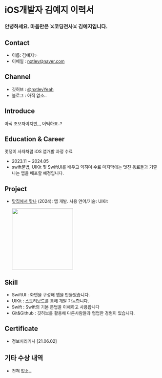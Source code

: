 # iOS개발자 김예지 이력서

### 안녕하세요. 마음만은 ⚔️코딩전사⚔️ 김예지입니다.

## Contact
- 이름: 김예지✨
- 이메일 : nxtlev@naver.com
  

## Channel
- 깃허브 : [@nxtlevYeah](https://github.com/nxtlevYeah)
- 블로그 : 아직 없소..

## Introduce

아직 초보자이지만,,, 어떡하죠..?

## Education &  Career

멋쟁이 사자처럼  iOS 앱개발 과정 수료
- 2023.11 ~ 2024.05
- swift문법, UIKit 및 SwiftUI를 배우고 익히며 수료 마지막에는 멋진 동료들과 기깔나는 앱을 배포할 예정입니다.

## Project

- [맛집에서 맛나](https://github.com/APP-iOS4/UIKit-Prototype-LAB2) (2024): 앱 개발. 사용 언어/기술: UIKit
   
  <img src="https://github.com/APP-iOS4/UIKit-Prototype-LAB2/assets/145957641/f8fc2824-31ab-4cb2-bf17-3d846edffd42" width="200px" />


##  Skill
- SwiftUI : 화면을 구성해 앱을 만들었습니다.
- UIKit : 스토리보드를 통해 개발 가능합니다.
- Swift : Swift의 기본 문법을 이해하고 사용합니다
- Git&Github : 깃허브를 활용해 다른사람들과 협업한 경험이 있습니다.


##  Certificate
- 정보처리기사 [21.06.02]
  

## 기타 수상 내역
- 전혀 없소...
